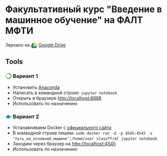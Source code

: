 # Факультативный курс "Введение в машинное обучение" на ФАЛТ МФТИ
Зеркало на <img src='https://github.com/VlasovKirill/ml_mipt_dafe_minor/blob/master/pic/drive.png' height="20px" width="20px" align="top"> [Google Drive](https://goo.gl/xwbPUK)

## Tools 

### <img src='https://github.com/VlasovKirill/ml_mipt_dafe_minor/blob/master/pic/anaconda.png' height="20px" width="20px" align="top"> Вариант 1
- Установить [Anaconda](https://www.anaconda.com/distribution/)
- Написать в командной строке: `jupyter notebook`
- Открыть в браузере [http://localhost:8888](http://localhost:8888)
- Использовать по назначению

### <img src='https://github.com/VlasovKirill/ml_mipt_dafe_minor/blob/master/pic/docker.png' height="20px" width="20px" align="top"> Вариант 2
- Устанавливаем Docker с [официального сайта](https://www.docker.com/products/docker-desktop)
- В командной строке пишем: `sudo docker run -d -p 4545:4545 -v ‘путь_на_основной_машине‘:/home/user vlasoff/ml jupyter notebook`
- Заходим через браузер на [http://localhost:4545](http://localhost:4545)
- Использовать по назначению
